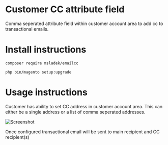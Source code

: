 # Customer CC attribute field #

Comma seperated attribute field within customer account area to add cc to transactional emails.

# Install instructions # 

`composer require msladek/emailcc`

`php bin/magento setup:upgrade`

# Usage instructions # 

Customer has ability to set CC address in customer account area.  This can either be a single address or a list of comma seperated addresses.

![Screenshot](https://i.snag.gy/FjQmN4.jpg)

Once configured transactional email will be sent to main recipient and CC recipient(s)
